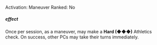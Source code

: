 Activation: Maneuver
Ranked: No
##### effect
Once per session, as a maneuver, may make
a **Hard (◆◆◆)** Athletics check. On success,
other PCs may take their turns immediately.